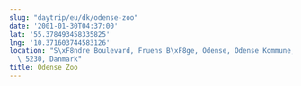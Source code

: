 ```yaml
---
slug: "daytrip/eu/dk/odense-zoo"
date: '2001-01-30T04:37:00'
lat: '55.378493458335825'
lng: '10.371603744583126'
location: "S\xF8ndre Boulevard, Fruens B\xF8ge, Odense, Odense Kommune, Region Syddanmark,\
  \ 5230, Danmark"
title: Odense Zoo
---
```



